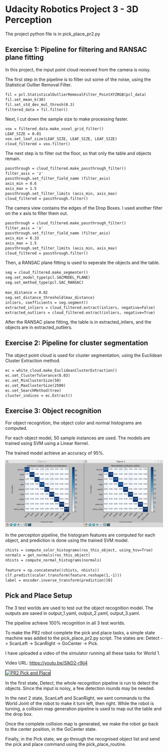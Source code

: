 # Udacity Robotics Project 3 - 3D Perception

The project python file is in pick_place_pr2.py


## Exercise 1: Pipeline for filtering and RANSAC plane fitting

In this project, the input point cloud received from the camera is noisy.

The first step in the pipeline is to filter out some of the noise, using the Statistical Outlier Removal Filter.

```
fil = pcl.StatisticalOutlierRemovalFilter_PointXYZRGB(pcl_data)
fil.set_mean_k(30)
fil.set_std_dev_mul_thresh(0.3)
filtered_data = fil.filter()
```

Next, I cut down the sample size to make processing faster.

```
vox = filtered_data.make_voxel_grid_filter()
LEAF_SIZE = 0.01   
vox.set_leaf_size(LEAF_SIZE, LEAF_SIZE, LEAF_SIZE)
cloud_filtered = vox.filter()
```

The next step is to filter out the floor, so that only the table and objects remain.

```
passthrough = cloud_filtered.make_passthrough_filter()
filter_axis = 'z'
passthrough.set_filter_field_name (filter_axis)
axis_min = 0.6
axis_max = 1.5
passthrough.set_filter_limits (axis_min, axis_max)
cloud_filtered = passthrough.filter()
```

The camera view contains the edges of the Drop Boxes. I used another filter on the x axis to filter them out.

```
passthrough = cloud_filtered.make_passthrough_filter()
filter_axis = 'x'
passthrough.set_filter_field_name (filter_axis)
axis_min = 0.33
axis_max = 1.5
passthrough.set_filter_limits (axis_min, axis_max)
cloud_filtered = passthrough.filter()
```

Then, a RANSAC plane fitting is used to seperate the objects and the table.

```
seg = cloud_filtered.make_segmenter()
seg.set_model_type(pcl.SACMODEL_PLANE)
seg.set_method_type(pcl.SAC_RANSAC)

max_distance = 0.02
seg.set_distance_threshold(max_distance)
inliers, coefficients = seg.segment()
extracted_inliers = cloud_filtered.extract(inliers, negative=False)
extracted_outliers = cloud_filtered.extract(inliers, negative=True)
```

After the RANSAC plane fitting, the table is in extracted_inliers, and the objects are in extracted_outliers.

## Exercise 2: Pipeline for cluster segmentation

The object point cloud is used for cluster segmentation, using the Euclidean Cluster Extraction method.

```
ec = white_cloud.make_EuclideanClusterExtraction()
ec.set_ClusterTolerance(0.03)
ec.set_MinClusterSize(50)
ec.set_MaxClusterSize(2500)
ec.set_SearchMethod(tree)
cluster_indices = ec.Extract()
```

## Exercise 3: Object recognition

For object recognition, the object color and normal histograms are computed.

For each object model, 50 sample instances are used. The models are trained using SVM using a Linear Kernel.

The trained model achieve an accuracy of 95%.

![Confusion Matrix](https://github.com/ongchinkiat/robond-perception/raw/master/pr2_train_matrix.jpg "Confusion Matrix")

In the perception pipeline, the histogram features are computed for each object, and prediction is done using the trained SVM model.

```
chists = compute_color_histograms(ros_this_object, using_hsv=True)
normals = get_normals(ros_this_object)
nhists = compute_normal_histograms(normals)

feature = np.concatenate((chists, nhists))
clf.predict(scaler.transform(feature.reshape(1,-1)))
label = encoder.inverse_transform(prediction)[0]
```

## Pick and Place Setup

The 3 test worlds are used to test out the object recognition model. The outputs are saved in output_1.yaml, output_2.yaml, output_3.yaml.

The pipeline achieve 100% recognition in all 3 test worlds.

To make the PR2 robot complete the pick and place tasks, a simple state machine was added to the pick_place_pr2.py script. The states are: Detect -> ScanLeft -> ScanRight -> GoCenter -> Pick.

I have uploaded a video of the simulator running all these tasks for World 1.

Video URL: https://youtu.be/SIkD2-r9jj4

<a href="http://www.youtube.com/watch?feature=player_embedded&v=SIkD2-r9jj4" target="_blank"><img src="http://img.youtube.com/vi/SIkD2-r9jj4/0.jpg"
alt="PR2 Pick and Place" width="240" height="180" border="1" /></a>


In the first state, Detect, the whole recognition pipeline is run to detect the objects. Since the input is noisy, a few detection rounds may be needed.

In the next 2 state, ScanLeft and ScanRight, we sent commands to the World Joint of the robot to make it turn left, then right. While the robot is turning, a collision map generation pipeline is used to map out the table and the drop box.

Once the complete collision map is generated, we make the robot go back to the center position, in the GoCenter state.

Finally, in the Pick state, we go through the recognised object list and send the pick and place command using the pick_place_routine.
